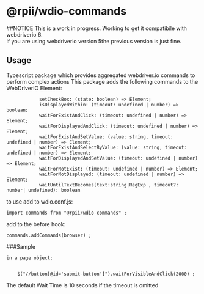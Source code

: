 # @rpii/wdio-commands
##NOTICE
This is a work in progress. Working to get it compatibile with webdriverio 6.  
If you are using webdriverio version 5the previous version is just fine.

## Usage
Typescript package which provides aggregated webdriver.io commands to perform complex actions
This package adds the following commands to the WebDriverIO Element:

```
            setCheckBox: (state: boolean) => Element;
            isDisplayedWithin: (timeout: undefined | number) => boolean;
            waitForExistAndClick: (timeout: undefined | number) => Element;
            waitForDisplayedAndClick: (timeout: undefined | number) => Element;
            waitForExistAndSetValue: (value: string, timeout: undefined | number) => Element;
            waitForExistAndSelectByValue: (value: string, timeout: undefined | number) => Element;
            waitForDisplayedAndSetValue: (timeout: undefined | number) => Element;
            waitForNotExist: (timeout: undefined | number) => Element;
            waitForNotDisplayed: (timeout: undefined | number) => Element;
            waitUntilTextBecomes(text:string|RegExp , timeout?: number| undefined): boolean
```
to use add to wdio.conf.js:

```
import commands from "@rpii/wdio-commands" ;
```
add to the before hook:
```
commands.addCommands(browser) ;
```
###Sample

    in a page object:
```

    $("//button[@id='submit-button']").waitForVisibleAndClick(2000) ;
```

The default Wait Time is 10 seconds if the timeout is omitted